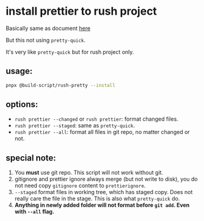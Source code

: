 # install prettier to rush project

Basically same as document [here](https://rushjs.io/pages/maintainer/enabling_prettier/)

But this not using `pretty-quick`.

It's very like `pretty-quick` but for rush project only.

## usage:

```bash
pnpx @build-script/rush-pretty --install
```

## options:

-   `rush prettier --changed` or `rush prettier`: format changed files.
-   `rush prettier --staged`: same as `pretty-quick`.
-   `rush prettier --all`: format all files in git repo, no matter changed or not.

## special note:

1. You **must** use git repo. This script will not work without git.
1. gitignore and prettier ignore always merge (but not write to disk), you do not need copy `gitignore` content to `prettierignore`.
1. `--staged` format files in working tree, which has staged copy. Does not really care the file in the stage. This is also what `pretty-quick` do.
1. **Anything in newly added folder will not format before `git add`. Even with `--all` flag.**
